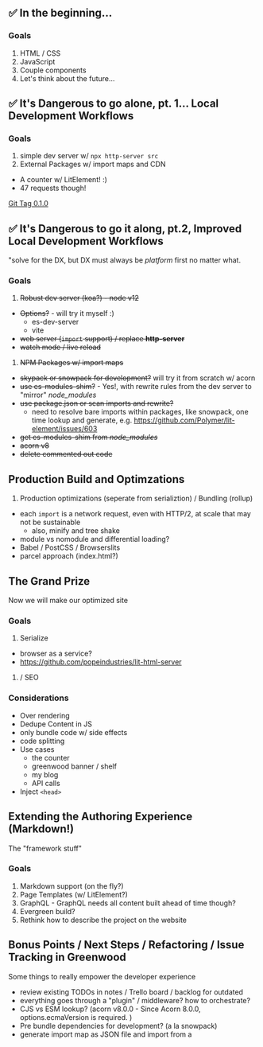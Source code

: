 ## ✅ In the beginning...

### Goals
1. HTML / CSS
1. JavaScript
1. Couple components
1. Let's think about the future...

## ✅ It's Dangerous to go alone, pt. 1... Local Development Workflows

### Goals
1. simple dev server w/ `npx http-server src`
1. External Packages w/ import maps and CDN
  - A counter w/ LitElement!  :)
  - 47 requests though!

[Git Tag 0.1.0](https://github.com/thescientist13/nono-poc/releases/tag/0.1.0)

## ✅ It's Dangerous to go it along, pt.2, Improved Local Development Workflows
"solve for the DX, but DX must always be _platform_ first no matter what.

### Goals
1. ~~Robust dev server (koa?) - node v12~~
  - ~~Options?~~ - will try it myself :)
    - es-dev-server
    - vite
  - ~~web server (`import` support) / replace **http-server**~~
  - ~~watch mode / live reload~~
1. ~~NPM Packages w/ import maps~~
  - ~~skypack or snowpack for development?~~ will try it from scratch w/ acorn
  - ~~use es-modules-shim?~~ - Yes!, with rewrite rules from the dev server to "mirror" _node_modules_
  - ~~use package.json or scan imports and rewrite?~~
    - need to resolve bare imports within packages, like snowpack, one time lookup and generate, e.g. https://github.com/Polymer/lit-element/issues/603
  - ~~get es-modules-shim from _node_modules_~~
  - ~~acorn v8~~
  - ~~delete commented out code~~


## Production Build and Optimzations
1. Production optimizations (seperate from serializtion) / Bundling (rollup)
  - each `import` is a network request, even with HTTP/2, at scale that may not be sustainable
    - also, minify and tree shake
  - module vs nomodule and differential loading?
  - Babel / PostCSS / Browserslits
  - parcel approach (index.html?)


## The Grand Prize
Now we will make our optimized site

### Goals
1. Serialize 
  - browser as a service?
  - https://github.com/popeindustries/lit-html-server
1. <meta> / SEO

### Considerations
- Over rendering
- Dedupe Content in JS
- only bundle code w/ side effects
- code splitting
- Use cases
  - the counter
  - greenwood banner / shelf
  - my blog
  - API calls
- Inject `<head>`


## Extending the Authoring Experience (Markdown!)
The "framework stuff"

### Goals
1. Markdown support (on the fly?)
1. Page Templates (w/ LitElement?)
1. GraphQL - GraphQL needs all content built ahead of time though?
1. Evergreen build?
1. Rethink how to describe the project on the website


## Bonus Points / Next Steps / Refactoring / Issue Tracking in Greenwood
Some things to really empower the developer experience

- review existing TODOs in notes / Trello board / backlog for outdated
- everything goes through a "plugin" / middleware?  how to orchestrate?
- CJS vs ESM lookup? (acorn v8.0.0 - Since Acorn 8.0.0, options.ecmaVersion is required. )
- Pre bundle dependencies for development? (a la snowpack)
- generate import map as JSON file and import from a <script> tag / path
- serialize during development?  (dev / prod DX parity)
- live reload of Koa server for development
- IE11 / Polyfills
- CSS Modules / theming?
- SPA
- SSR
- SFC ?  (I guess that's web components already are?)
- Console / debug logging for project
- custom element registry, replace with `export`?
- https://github.com/vitejs/vite#features